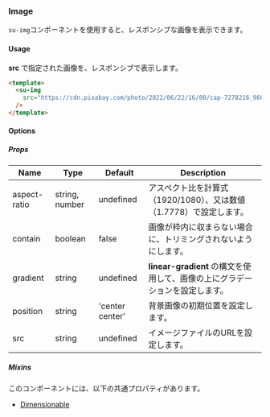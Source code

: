 ### Image

`su-img`コンポーネントを使用すると、レスポンシブな画像を表示できます。

<su-divider class="mb-8" />

#### Usage

**src** で指定された画像を、レスポンシブで表示します。

```html
<template>
  <su-img
    src="https://cdn.pixabay.com/photo/2022/06/22/16/00/cap-7278216_960_720.jpg"
  />
</template>
```

#### Options

<sample class="mb-4" />

##### Props

|Name|Type|Default|Description|
|----|----|-------|-----------|
|aspect-ratio|string, number|undefined|アスペクト比を計算式（1920/1080）、又は数値（1.7778）で設定します。|
|contain|boolean|false|画像が枠内に収まらない場合に、トリミングされないようにします。|
|gradient|string|undefined|**linear-gradient** の構文を使用して、画像の上にグラデーションを設定します。|
|position|string|'center center'|背景画像の初期位置を設定します。|
|src|string|undefined|イメージファイルのURLを設定します。|

##### Mixins

このコンポーネントには、以下の共通プロパティがあります。

- [Dimensionable](../internals/mixins#Dimensionable)